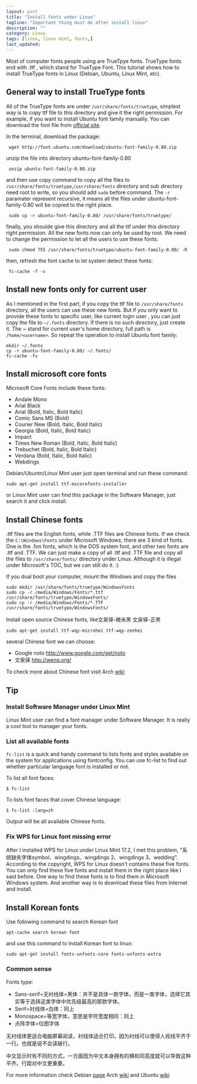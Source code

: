 ```yaml
---
layout: post
title: "Install fonts under Linux"
tagline: "Important thing must do after install linux"
description: ""
category: Linux
tags: [linux, linux mint, fonts,]
last_updated: 
---
```


Most of computer fonts people using are TrueTpye fonts. TrueType fonts end with .ttf , which stand for TrueType Font. This tutorial shows how to install TrueType fonts in Linux (Debian, Ubuntu, Linux Mint, etc).

## General way to install TrueType fonts
All of the TrueType fonts are under `/usr/share/fonts/truetype`, simplest way is to copy ttf file to this directory and give it the right permission. For example, if you want to install Ubuntu font family manually. You can download the font file from [official site](http://font.ubuntu.com).

In the terminal, download the package:

     wget http://font.ubuntu.com/download/ubuntu-font-family-0.80.zip

unzip the file into directory ubuntu-font-family-0.80

     unzip ubuntu-font-family-0.80.zip

and then use copy command to copy all the files to `/usr/share/fonts/truetype`,`/usr/share/fonts` directory and sub directory need root to write, so you should add `sudo` before command. The `-r` paramater represent recursive, it means all the files under ubuntu-font-family-0.80 will be copied to the right place.

     sudo cp -r ubuntu-font-family-0.80/ /usr/share/fonts/truetype/

finally, you shoulde give this directory and all the ttf under this directory right permission. All the new fonts now can only be used by root. We need to change the permission to let all the users to use these fonts:

     sudo chmod 755 /usr/share/fonts/truetype/ubuntu-font-family-0.80/ -R

then, refresh the font cache to let system detect these fonts:

     fc-cache -f -v

## Install new fonts only for current user
As I mentioned in the first part, if you copy the ttf file to `/usr/share/fonts` directory, all the users can use these new fonts. But if you only want to provide these fonts to specific user, like current login user , you can just copy the file to `~/.fonts` directory. If there is no such directory, just create it. The ~ stand for current user's home directory, full path is `/home/<username>`. So repeat the operation to install Ubuntu font family:

    mkdir ~/.fonts
    cp -r ubuntu-font-family-0.80/ ~/.fonts/
    fc-cache -fv

## Install microsoft core fonts
Microsoft Core Fonts include these fonts:

* Andale Mono
* Arial Black
* Arial (Bold, Italic, Bold Italic)
* Comic Sans MS (Bold)
* Courier New (Bold, Italic, Bold Italic)
* Georgia (Bold, Italic, Bold Italic)
* Impact
* Times New Roman (Bold, Italic, Bold Italic)
* Trebuchet (Bold, Italic, Bold Italic)
* Verdana (Bold, Italic, Bold Italic)
* Webdings

Debian/Ubuntn/Linux Mint user just open terminal and run these command:

	sudo apt-get install ttf-mscorefonts-installer

or Linux Mint user can find this package in the Software Manager, just search it and click install.

## Install Chinese fonts

.ttf files are the English fonts, while .TTF files are Chinese fonts. If we check the `C:\Windows\Fonts` under Microsoft Windows, there are 3 kind of fonts. One is the .fon fonts, which is the DOS system font, and other two fonts are .ttf and .TTF. We can just make a copy of all .ttf and .TTF file and copy all the files to `/usr/share/fonts/` directory under Linux. Although it is illegal under Microsoft's TOC, but we can still do it. :)

If you dual boot your computer, mount the Windows and copy the files

    sudo mkdir /usr/share/fonts/truetype/WindowsFonts
    sudo cp -r /media/Windows/Fonts/*.ttf /usr/share/fonts/truetype/WindowsFonts/
    sudo cp -r /media/Windows/Fonts/*.TTF /usr/share/fonts/truetype/WindowsFonts/

Install open source Chinese fonts, like文泉驿-微米黑 文泉驿-正黑

    sudo apt-get install ttf-wqy-microhei ttf-wqy-zenhei

several Chinese font we can choose:

- Google noto <http://www.google.com/get/noto>
- 文泉驿 <http://wenq.org/>

To check more about Chinese font visit Arch [wiki](https://wiki.archlinux.org/index.php/Fonts_(%E7%AE%80%E4%BD%93%E4%B8%AD%E6%96%87))

## Tip

### Install Software Manager under Linux Mint
Linux Mint user can find a font manager under Software Manager. It is really a cool tool to manager your fonts.

### List all available fonts
`fc-list` is a quick and handy command to lists fonts and styles available on the system for applications using fontconfig. You can use fc-list to find out whether particular language font is installed or not.

To list all font faces:

	$ fc-list

To lists font faces that cover Chinese language:

	$ fc-list :lang=zh

Output will be all available Chinese fonts.

### Fix WPS for Linux font missing error
After I installed WPS for Linux under Linux Mint 17.2, I met this problem, "系统缺失字体symbol、wingdings、wingdings 2、wingdings 3、wedding”. According to the copyright, WPS for Linux doesn’t contains these five fonts. You can only find these five fonts and install them in the right place like I said before. One way to find these fonts is to find them in Microsoft Windows system. And another way is to download these files from Internet and install.

## Install Korean fonts
Use following command to search Korean font

	apt-cache search korean font

and use this command to install Korean font to linux:

	sudo apt-get install fonts-unfonts-core fonts-unfonts-extra

### Common sense
Fonts type:

- Sans-serif=无衬线体=黑体：并不是具体一款字体，而是一类字体，选择它其实等于选择这类字体中优先级最高的那款字体。
- Serif=衬线体=白体：同上
- Monospace=等宽字体，意思是字符宽度相同：同上
- 点阵字体=位图字体

无衬线体更适合电脑屏幕阅读，衬线体适合打印。因为衬线可以使得人视线平齐于一行。也就是说不会读破行。

中文显示时有不同的方式，一方面因为中文本身拥有的横和同高度就可以导致这种平齐。行距对中文更重要。

For more information check Debian [page](https://wiki.debian.org/Fonts) Arch [wiki](https://wiki.archlinux.org/index.php/Fonts_(%E7%AE%80%E4%BD%93%E4%B8%AD%E6%96%87)) and Ubuntu [wiki](http://wiki.ubuntu.com.cn/%E5%AD%97%E4%BD%93)
